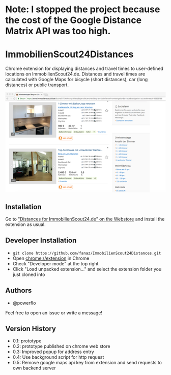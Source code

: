 # Note: I stopped the project because the cost of the Google Distance Matrix API was too high.

# ImmobilienScout24Distances
Chrome extension for displaying distances and travel times to user-defined locations on ImmobilienScout24.de.
Distances and travel times are calculated with Google Maps for bicycle (short distances), car (long distances) or public transport.

![Screenshot](https://github.com/fanaz/ImmobilienScout24Distances/blob/master/resources/screenshot1.png)

## Installation

Go to
["Distances for ImmobilienScout24.de" on the Webstore](https://chrome.google.com/webstore/detail/distances-for-immobiliens/lmmgpacnniljknifddilndhhcmejknfm) 
and install the extension as usual.

## Developer Installation

* `git clone https://github.com/fanaz/ImmobilienScout24Distances.git`
* Open [chrome://extension](chrome://extensions) in Chrome
* Check "Developer mode" at the top right
* Click "Load unpacked extension..." and select the extension folder you just cloned into

## Authors

* @powerflo

Feel free to open an issue or write a message!

## Version History

* 0.1: prototype
* 0.2: prototype published on chrome web store
* 0.3: Improved popup for address entry
* 0.4: Use background script for http request
* 0.5: Remove google maps api key from extension and send requests to own backend server
